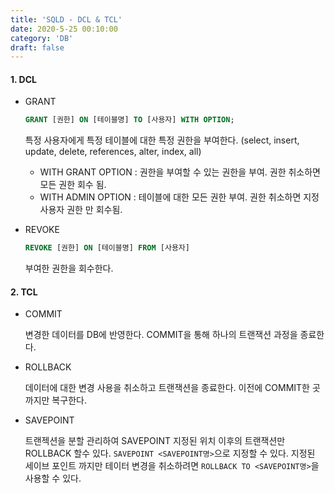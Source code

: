 ```yaml
---
title: 'SQLD - DCL & TCL'
date: 2020-5-25 00:10:00
category: 'DB'
draft: false
---
```


#### 

#### 1. DCL



* GRANT

  ```sql
  GRANT [권한] ON [테이블명] TO [사용자] WITH OPTION;
  ```
  
  특정 사용자에게 특정 테이블에 대한 특정 권한을 부여한다. (select, insert, update, delete, references, alter, index, all)

  * WITH GRANT OPTION : 권한을 부여할 수 있는 권한을 부여. 권한 취소하면 모든 권한 회수 됨.
  * WITH ADMIN OPTION : 테이블에 대한 모든 권한 부여. 권한 취소하면 지정 사용자 권한 만 회수됨.





* REVOKE

  ```sql
  REVOKE [권한] ON [테이블명] FROM [사용자]
  ```
  
  부여한 권한을 회수한다.





#### 2. TCL

* COMMIT

  변경한 데이터를 DB에 반영한다. COMMIT을 통해 하나의 트랜잭션 과정을 종료한다.



* ROLLBACK

  데이터에 대한 변경 사용을 취소하고 트랜잭션을 종료한다. 이전에 COMMIT한 곳까지만 복구한다.



* SAVEPOINT

  트랜젝션을 분할 관리하여 SAVEPOINT 지정된 위치 이후의 트랜잭션만 ROLLBACK 할수 있다. `SAVEPOINT <SAVEPOINT명>`으로 지정할 수 있다. 지정된 세이브 포인트 까지만 테이터 변경을 취소하려면 `ROLLBACK TO <SAVEPOINT명>`을 사용할 수 있다.





